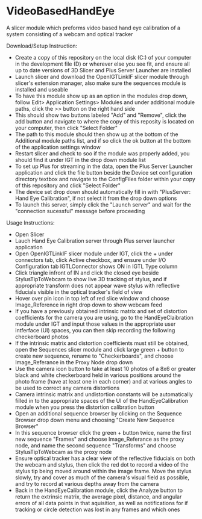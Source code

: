 # VideoBasedHandEye

A slicer module which preforms video based hand eye calibration of a system consisting of a webcam and optical tracker

Download/Setup Instruction:

- Create a copy of this repository on the local disk (C:) of your computer in the development file (D) or wherever else you see fit, and ensure all up to date versions of 3D Slicer and Plus Server Launcher are installed
- Launch slicer and download the OpenIGTLinkIF slicer module through slicer's extension manager, also make sure the sequences module is installed and useable
- To have this module show up as an option in the modules drop down, follow Edit> Application Settings> Modules and under additional module paths, click the >>  button on the right hand side
- This should show two buttons labeled "Add" and "Remove", click the add button and navigate to where the copy of this reposity is located on your computer, then click "Select Folder"
- The path to this module should then show up at the bottom of the Additional module paths list, and if so click the ok button at the bottom of the application settings window
- Restart slicer and check to soo if the module was properly added, you should find it under IGT in the drop down module list 
- To set up Plus for streaming in the data, open the Plus Server Launcher application and click the file button beside the Device set configuration directory textbox and navigate to the ConfigFiles folder within your copy of this repository and click "Select Folder"
- The device set drop down should automatically fill in with "PlusServer: Hand Eye Calibration", if not select it from the drop down options
- To launch this server, simply click the "Launch server" and wait for the "connection sucessful" message before proceeding



Usage Instructions:

- Open Slicer
- Lauch Hand Eye Calibration server through Plus server launcher application
- Open OpenIGTLinkIF slicer module under IGT, click the + under connectors tab, click Active checkbox, and ensure under I/O Configuration tab IGTLConnector shows ON in IGTL Type column
- Click triangle infront of IN and click the closed eye beside StylusTipToWebcam to show live 3D tracking of stylus, and if appropriate transform does not appear wave stylus with reflective fiducials visible in the optical tracker's field of view
- Hover over pin icon in top left of red slice window and choose Image_Reference in right drop down to show webcam feed
- If you have a previously obtained intrinsic matrix and set of distortion coefficients for the camera you are using, go to the HandEyeClaibration module under IGT and input those values in the appropriate user intferface (UI) spaces, you can then skip recording the following checkerboard photos
- If the intrinsic matrix and distortion coefficients must still be obtained, open the Sequences slicer module and click large green + button to create new sequence, rename to "Checkerboards", and choose Image_Referance in the Proxy Node drop down
- Use the camera icon button to take at least 10 photos of a 8x6 or greater black and white checkerboard held in various positions around the photo frame (have at least one in each corner) and at various angles to be used to correct any camera distortions 
- Camera intrinsic matrix and undistortion constants will be automatically filled in to the appropriate spaces of the UI of the HandEyeCalibration module when you press the distortion calibration button
- Open an additional sequence browser by clicking on the Sequence Browser drop down menu and choosing "Create New Sequence Browser"
- In this sequence browser click the green + button twice, name the first new sequence "Frames" and choose Image_Referance as the proxy node, and name the second sequence "Transforms" and choose StylusTipToWebcam as the proxy node
- Ensure optical tracker has a clear view of the reflective fiducials on both the webcam and stylus, then click the red dot to record a video of the stylus tip being moved around within the image frame. Move the stylus slowly, try and cover as much of the camera's visual field as possible, and try to record at various depths away from the camera
- Back in the HandEyeCalibration module, click the Analyze button to return the extrinsic matrix, the average pixel, distance, and angular errors of all data points in that aquisition, as well as notifications for if tracking or circle detection was lost in any frames and which ones
